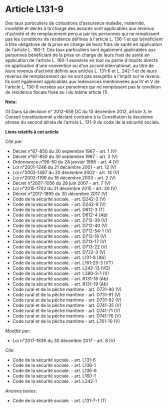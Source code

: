 # Article L131-9

Des taux particuliers de cotisations d'assurance maladie, maternité, invalidité et décès à la charge des assurés sont
applicables aux revenus d'activité et de remplacement perçus par les personnes qui ne remplissent pas les conditions de
résidence définies à l'article L. 136-1 et qui bénéficient à titre obligatoire de la prise en charge de leurs frais de santé
en application de l'article L. 160-1. Ces taux particuliers sont également applicables aux personnes bénéficiant de la prise
en charge de leurs frais de santé en application de l'article L. 160-1 exonérés en tout ou partie d'impôts directs en
application d'une convention ou d'un accord international, au titre de leurs revenus d'activité définis aux articles L. 131-6
et L. 242-1 et de leurs revenus de remplacement qui ne sont pas assujettis à l'impôt sur le revenu. Ils sont également
applicables aux redevances mentionnées aux IV et V de l'article L. 136-6 versées aux personnes qui ne remplissent pas la
condition de résidence fiscale fixée au I du même article (1).

**Nota:**

(1) Dans sa décision n° 2012-659 DC du 13 décembre 2012, article 3, le Conseil constitutionnel a déclaré contraire à la
Constitution la deuxième phrase du second alinéa de l'article L. 131-9 du code de la sécurité sociale.

**Liens relatifs à cet article**

_Cité par_:

  - Décret n°67-850 du 30 septembre 1967 - art. 1 (V)
  - Décret n°67-850 du 30 septembre 1967 - art. 3 (V)
  - Ordonnance n°96-50 du 24 janvier 1996 - art. 4 (V)
  - Loi n°2001-1246 du 21 décembre 2001 - art. 12 (V)
  - Loi n°2002-1487 du 20 décembre 2002 - art. 14 (V)
  - Loi n°2003-1199 du 18 décembre 2003 - art. 2 (V)
  - Décret n°2007-1056 du 28 juin 2007 - art. 7 (V)
  - Loi n°2015-1702 du 21 décembre 2015 - art. 30 (V)
  - Décret n°2017-1895 du 30 décembre 2017 (V)
  - Code de la sécurité sociale. - art. D242-3 (V)
  - Code de la sécurité sociale. - art. D242-8 (V)
  - Code de la sécurité sociale. - art. D612-3 (T)
  - Code de la sécurité sociale. - art. D612-4 (Ab)
  - Code de la sécurité sociale. - art. D712-39 (V)
  - Code de la sécurité sociale. - art. D712-40 (V)
  - Code de la sécurité sociale. - art. D712-54-1 (V)
  - Code de la sécurité sociale. - art. D713-16 (V)
  - Code de la sécurité sociale. - art. D713-17 (V)
  - Code de la sécurité sociale. - art. D713-22 (V)
  - Code de la sécurité sociale. - art. D722-3 (V)
  - Code de la sécurité sociale. - art. L131-8 (Ab)
  - Code de la sécurité sociale. - art. L161-25-3 (VT)
  - Code de la sécurité sociale. - art. L242-13 (VD)
  - Code de la sécurité sociale. - art. L380-3-1 (V)
  - Code de la sécurité sociale. - art. R131-18 (Ab)
  - Code de la sécurité sociale. - art. R131-19 (Ab)
  - Code rural et de la pêche maritime - art. D731-90 (V)
  - Code rural et de la pêche maritime - art. D731-91 (V)
  - Code rural et de la pêche maritime - art. D731-92 (V)
  - Code rural et de la pêche maritime - art. D741-35 (V)
  - Code rural et de la pêche maritime - art. D741-71 (V)
  - Code rural et de la pêche maritime - art. D741-76 (V)
  - Code rural et de la pêche maritime - art. L761-10 (V)

_Modifié par_:

  - Loi n°2017-1836 du 30 décembre 2017 - art. 8 (V)

_Cite_:

  - Code de la sécurité sociale. - art. L131-6
  - Code de la sécurité sociale. - art. L136-1
  - Code de la sécurité sociale. - art. L136-6
  - Code de la sécurité sociale. - art. L160-1
  - Code de la sécurité sociale. - art. L242-1

_Anciens textes_:

  - Code de la sécurité sociale. - art. L131-7-1 (T)
